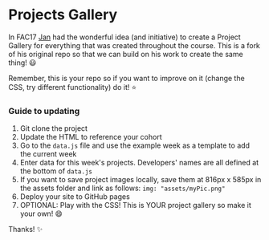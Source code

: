 # Projects Gallery

In FAC17 [Jan](https://www.github.com/crianonim) had the wonderful idea (and initiative) to create a Project Gallery for everything that was created throughout the course. This is a fork of his original repo so that we can build on his work to create the same thing! :smiley: 

Remember, this is your repo so if you want to improve on it (change the CSS, try different functionality) do it! :star:

### Guide to updating

1. Git clone the project
2. Update the HTML to reference your cohort
3. Go to the `data.js` file and use the example week as a template to add the current week
4. Enter data for this week's projects. Developers' names are all defined at the bottom of `data.js`
5. If you want to save project images locally, save them at 816px x 585px in the assets folder and link as follows: `img: "assets/myPic.png"`
6. Deploy your site to GitHub pages
7. OPTIONAL: Play with the CSS! This is YOUR project gallery so make it your own! :smile:

Thanks! :sparkles:
